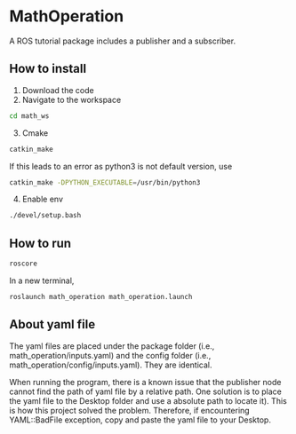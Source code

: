 # MathOperation
A ROS tutorial package includes a publisher and a subscriber.

## How to install
1. Download the code
2. Navigate to the workspace
```bash
cd math_ws
```
3. Cmake
```bash
catkin_make
```
If this leads to an error as python3 is not default version, use
```bash
catkin_make -DPYTHON_EXECUTABLE=/usr/bin/python3
```
4. Enable env
```bash
./devel/setup.bash
```

## How to run
```bash
roscore
```
In a new terminal,
```bash
roslaunch math_operation math_operation.launch
```

## About yaml file
The yaml files are placed under the package folder (i.e., math_operation/inputs.yaml) and the config folder (i.e., math_operation/config/inputs.yaml). They are identical.

When running the program, there is a known issue that the publisher node cannot find the path of yaml file by a relative path. One solution is to place the yaml file to the Desktop folder and use a absolute path to locate it). This is how this project solved the problem. Therefore, if encountering YAML::BadFile exception, copy and paste the yaml file to your Desktop.
